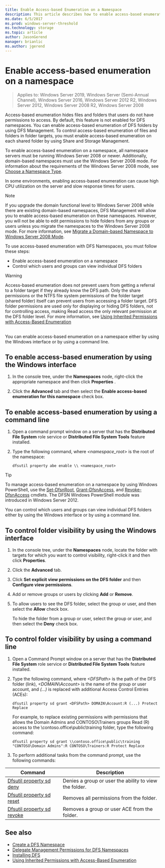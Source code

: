 ```yaml
---
title: Enable Access-based Enumeration on a Namespace
description: This article describes how to enable access-based enumeration on a namespace.
ms.date: 6/5/2017
ms.prod: windows-server-threshold
ms.technology: storage
ms.topic: article
author: JasonGerend
manager: brianlic
ms.author: jgerend
---
```

# Enable access-based enumeration on a namespace

> Applies to: Windows Server 2019, Windows Server (Semi-Annual Channel), Windows Server 2016, Windows Server 2012 R2, Windows Server 2012, Windows Server 2008 R2, Windows Server 2008

Access-based enumeration hides files and folders that users do not have permissions to access. By default, this feature is not enabled for DFS namespaces. You can enable access-based enumeration of DFS folders by using DFS Management. To control access-based enumeration of files and folders in folder targets, you must enable access-based enumeration on each shared folder by using Share and Storage Management.

To enable access-based enumeration on a namespace, all namespace servers must be running Windows Server 2008 or newer. Additionally, domain-based namespaces must use the Windows Server 2008 mode. For information about the requirements of the Windows Server 2008 mode, see [Choose a Namespace Type](choose-a-namespace-type.md).

In some environments, enabling access-based enumeration can cause high CPU utilization on the server and slow response times for users.

> [!NOTE]
> If you upgrade the domain functional level to Windows Server 2008 while there are existing domain-based namespaces, DFS Management will allow you to enable access-based enumeration on these namespaces. However, you will not be able to edit permissions to hide folders from any groups or users unless you migrate the namespaces to the Windows Server 2008 mode. For more information, see [Migrate a Domain-based Namespace to Windows Server 2008 Mode](migrate-a-domain-based-namespace-to-windows-server-2008-mode.md).


To use access-based enumeration with DFS Namespaces, you must follow these steps:

-   Enable access-based enumeration on a namespace
-   Control which users and groups can view individual DFS folders


> [!WARNING]
> Access-based enumeration does not prevent users from getting a referral to a folder target if they already know the DFS path. Only the share permissions or the NTFS file system permissions of the folder target (shared folder) itself can prevent users from accessing a folder target. DFS folder permissions are used only for displaying or hiding DFS folders, not for controlling access, making Read access the only relevant permission at the DFS folder level. For more information, see [Using Inherited Permissions with Access-Based Enumeration](https://technet.microsoft.com/library/dd834874(v=ws.11).aspx)

<br />
You can enable access-based enumeration on a namespace either by using the Windows interface or by using a command line.

## To enable access-based enumeration by using the Windows interface

1.  In the console tree, under the **Namespaces** node, right-click the appropriate namespace and then click **Properties** .

2.  Click the **Advanced** tab and then select the **Enable access-based enumeration for this namespace** check box.

## To enable access-based enumeration by using a command line

1.  Open a command prompt window on a server that has the **Distributed File System** role service or **Distributed File System Tools** feature installed.

2.  Type the following command, where *<namespace\_root>* is the root of the namespace:

    ```  
    dfsutil property abe enable \\ <namespace_root>
    ```

> [!TIP]
> To manage access-based enumeration on a namespace by using Windows PowerShell, use the [Set-DfsnRoot](https://technet.microsoft.com/library/jj884281.aspx), [Grant-DfsnAccess](https://technet.microsoft.com/library/jj884272.aspx), and [Revoke-DfsnAccess](https://technet.microsoft.com/library/jj884273.aspx) cmdlets. The DFSN Windows PowerShell module was introduced in Windows Server 2012.

You can control which users and groups can view individual DFS folders either by using the Windows interface or by using a command line.

## To control folder visibility by using the Windows interface

1.  In the console tree, under the **Namespaces** node, locate the folder with targets for which you want to control visibility, right-click it and then click **Properties**.

2.  Click the **Advanced** tab.

3.  Click **Set explicit view permissions on the DFS folder** and then **Configure view permissions**.

4.  Add or remove groups or users by clicking **Add** or **Remove**.

5.  To allow users to see the DFS folder, select the group or user, and then select the **Allow** check box.

    To hide the folder from a group or user, select the group or user, and then select the **Deny** check box.

## To control folder visibility by using a command line

1. Open a Command Prompt window on a server that has the **Distributed File System** role service or **Distributed File System Tools** feature installed.

2. Type the following command, where *&lt;DFSPath&gt;* is the path of the DFS folder (link), *<DOMAIN\\Account>* is the name of the group or user account, and *(...)* is replaced with additional Access Control Entries (ACEs):

   ```
   dfsutil property sd grant <DFSPath> DOMAIN\Account:R (...) Protect Replace
   ```

   For example, to replace existing permissions with permissions that allows the Domain Admins and CONTOSO\\Trainers groups Read (R) access to the \\contoso.office\public\training folder, type the following command:

   ```
   dfsutil property sd grant \\contoso.office\public\training "CONTOSO\Domain Admins":R CONTOSO\Trainers:R Protect Replace 
   ```

3. To perform additional tasks from the command prompt, use the following commands:


| Command | Description |
|---|---|
|[Dfsutil property sd deny](https://msdn.microsoft.com/library/dd759150(v=ws.11).aspx)|Denies a group or user the ability to view the folder.|
|[Dfsutil property sd reset](https://msdn.microsoft.com/library/dd759150(v=ws.11).aspx) |Removes all permissions from the folder.|
|[Dfsutil property sd revoke](https://msdn.microsoft.com/library/dd759150(v=ws.11).aspx)| Removes a group or user ACE from the folder. |

## See also

-   [Create a DFS Namespace](create-a-dfs-namespace.md)
-   [Delegate Management Permissions for DFS Namespaces](delegate-management-permissions-for-dfs-namespaces.md)
-   [Installing DFS](https://technet.microsoft.com/library/cc731089(v=ws.11).aspx)
-   [Using Inherited Permissions with Access-Based Enumeration](using-inherited-permissions-with-access-based-enumeration.md)